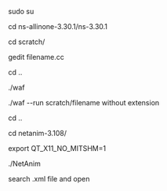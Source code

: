 sudo su

cd ns-allinone-3.30.1/ns-3.30.1

cd scratch/

gedit filename.cc

cd  ..

./waf

./waf  --run scratch/filename without extension

cd  ..

cd netanim-3.108/

export QT_X11_NO_MITSHM=1

./NetAnim

search .xml file and open 
